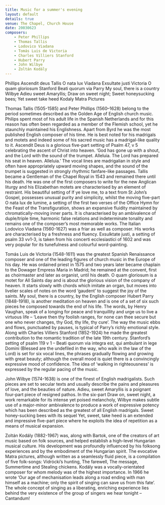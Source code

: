 ```yaml
---
title: Music for a summer's evening
layout: default
details: true
venue: The Chapel, Church House
date: 20030623
composers:
    - Peter Phillips
    - Thomas Tallis
    - Lodovico Viadana
    - Tomás Luis de Victoria
    - Charles Villiers Stanford
    - Hubert Parry
    - John Wilbye
    - Zoltán Kodály
---
```

Phillips Ascendit deus
Tallis O nata lux
Viadana Exsultate justi
Victoria O quam gloriosum
Stanford Beati quorum via
Parry My soul, there is a country
Wilbye Adieu sweet Amaryllis; Draw on sweet night; Sweet honeysucking bees; Yet sweet take heed
Kodaly Matra Pictures

Thomas Tallis (1505-1585) and Peter Phillips (1560–1628) belong to the period sometimes described as the Golden Age of English church music. Philips spent most of his adult life in the Spanish Netherlands and for this reason has often been regarded as a member of the Flemish school, yet he staunchly maintained his Englishness.  Apart from Byrd he was the most published English composer of his time.  He is best noted for his madrigals and motets and indeed some of his sacred music has a madrigal-like quality to it.  Ascendit Deus is a glorious five-part setting of Psalm 47, v 5 celebrating the ascent of Christ into heaven. ‘God has gone up with a shout, and the Lord with the sound of the trumpet.  Alleluia.  The Lord has prepared his seat in heaven.  Alleluia.’  The vocal lines are madrigalian in style and often have appropriately upward moving shapes, and the sound of the trumpet is suggested in strongly rhythmic fanfare-like passages.  Tallis became a Gentleman of the Chapel Royal in 1543 and remained there until his death.  He was one of the first composers to write for the new Anglican liturgy and his Elizabethan motets are characterised by an element of restraint.  His beautiful setting of If ye love me, to a text from St John’s Gospel, possesses unusual purity and simplicity, whilst the moving five-part O nata lux de lumine, a setting of the first two verses of the Office Hymn for the Feast of the Transfiguration, shows an expansive fluidity maintained by chromatically-moving inner parts.  It is characterised by an ambivalence of duple/triple time, harmonic false relations and indeterminate tonality and remains one of the composer’s most memorable works.  The Italian Lodovico Viadana (1560-1627) was a friar as well as composer.  His works are characterised by a freshness and fluency.  Exsulktate justi, a setting of psalm 33 vv1-3, is taken from his concerti ecclesiastici of 1602 and was very popular for its tunefulness and colourful word-painting.

Tomás Luis de Victoria (1548-1611) was the greatest Spanish Renaissance composer and one of the leading figures of church music in the Europe of his day.  He was ordained priest in 1575 and two years later became chaplain to the Dowager Empress Maria in Madrid; he remained at the convent, first as choirmaster and later as organist, until his death.  O quam gloriosum is a motet for All Saints day and is about the glorious vision of the company of heaven.  It starts slowly with chords which imitate an organ, but moves into livelier scales of notes on the word ‘gaudent’ to suggest the joy of the saints.  My soul, there is a country, by the English composer Hubert Parry (1848-1918), is another meditation on heaven and is one of a set of six such pieces he composed towards the end of his life.  The words, by Henry Vaughan, speak of a longing for peace and tranquillity and urge us to live a virtuous life  – ‘Leave then thy foolish ranges, for none can thee secure but one who never changes, thy God, thy life, thy cure’.  The way the music ebbs and flows, punctuated by pauses, is typical of Parry’s richly emotional style.  Along with Charles Villiers Stanford (1852-1924) he made the greatest contribution to the romantic tradition of the late 19th century.  Stanford’s setting of psalm 119 v 1 – Beati quorum via integra est, qui ambulant in lege Domini  (Blessed are the undefiled in the way, who walk in the law of the Lord) is set for six vocal lines, the phrases gradually flowing and growing with great beauty; although the overall mood is quiet there is a convincingly expressive mood of confidence.  The idea of ‘walking in righteousness’ is expressed by the regular pacing of the music.

John Wilbye (1574-1638) is one of the finest of English madrigalists.  Such pieces are set to secular texts and usually describe the pains and pleasures of love, and the beauties of nature.  Adieu, sweet Amaryllis is a poignant four-part piece of resigned pathos.  In the six-part Draw on, sweet night, a work remarkable for its intense yet poised melancholy, Wilbye makes subtle use of a major-minor ambivalence to produce a work of expressive potency which has been described as the greatest of all English madrigals.  Sweet honey-sucking bees with its sequel Yet, sweet, take heed is an extended and impressive five-part piece where he exploits the idea of repetition as a means of musical expansion.

Zoltán Kodály (1882-1967) was, along with Bartok, one of the creators of art music based on folk sources, and helped establish a high-level Hungarian musical culture.  His development was profoundly influenced by his folksong experiences and by the embodiment of the Hungarian spirit.  The evocative Matra pictures, although written as a seamlessly fluid piece, is a compilation of five folk-songs: Vidrócki’s hunting, The farewell, The message, Summertime and Stealing chickens.  Kodály was a vocally-orientated composer for whom melody was of the highest importance.  In 1966 he wrote ‘Our age of mechanisation leads along a road ending with man himself as a machine; only the spirit of singing can save us from this fate’.  The whole concept of singing as a liberating, enriching experience lies behind the very existence of the group of singers we hear tonight – Cantandum!